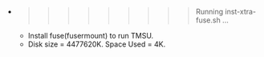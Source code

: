 * >>>>>>>>> Running inst-xtra-fuse.sh ...
  * Install fuse(fusermount) to run TMSU.
  * Disk size = 4477620K. Space Used = 4K.
